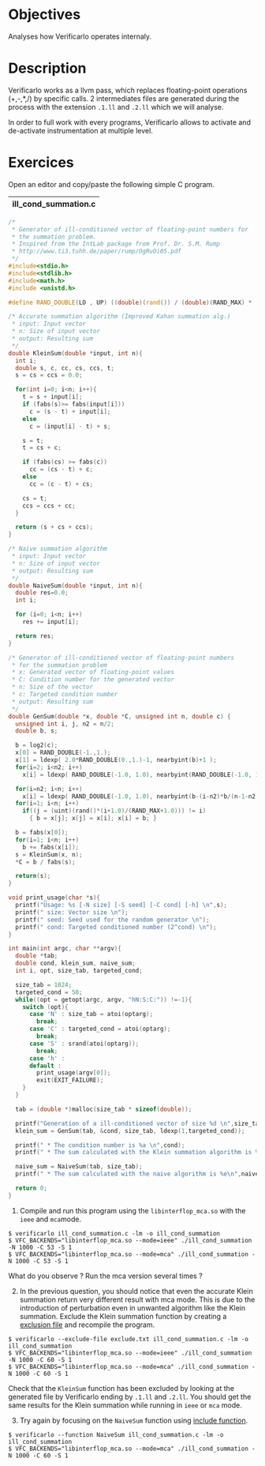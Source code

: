 # Objectives
Analyses how Verificarlo operates internaly.

# Description
Verificarlo works as a llvm pass, which replaces floating-point operations (+,-,*,/) by specific calls. 
2 intermediates files are generated during the process with the extension `.1.ll` and `.2.ll` which we will analyse.

In order to full work with every programs, Verificarlo allows to activate and de-activate instrumentation at multiple level.

# Exercices

Open an editor and copy/paste the following simple C program.

| ill_cond_summation.c |
| -------- |
```C
/*
 * Generator of ill-conditioned vector of floating-point numbers for
 * the summation problem.
 * Inspired from the IntLab package from Prof. Dr. S.M. Rump
 * http://www.ti3.tuhh.de/paper/rump/OgRuOi05.pdf
 */
#include<stdio.h>
#include<stdlib.h>
#include<math.h>
#include <unistd.h>

#define RAND_DOUBLE(LO , UP) ((double)(rand()) / (double)(RAND_MAX) * (double)(UP-LO) + (double)LO )

/* Accurate summation algorithm (Improved Kahan summation alg.)
 * input: Input vector
 * n: Size of input vector
 * output: Resulting sum
 */
double KleinSum(double *input, int n){
  int i;
  double s, c, cc, cs, ccs, t;
  s = cs = ccs = 0.0;

  for(int i=0; i<n; i++){
    t = s + input[i];
    if (fabs(s)>= fabs(input[i]))
      c = (s - t) + input[i];
    else
      c = (input[i] - t) + s;

    s = t;
    t = cs + c;

    if (fabs(cs) >= fabs(c))
      cc = (cs - t) + c;
    else
      cc = (c - t) + cs;

    cs = t;
    ccs = ccs + cc;
  }

  return (s + cs + ccs);
}

/* Naive summation algorithm
 * input: Input vector
 * n: Size of input vector
 * output: Resulting sum
 */
double NaiveSum(double *input, int n){
  double res=0.0;
  int i;

  for (i=0; i<n; i++)
    res += input[i];

  return res;
}

/* Generator of ill-conditioned vector of floating-point numbers
 * for the summation problem
 * x: Generated vector of floating-point values
 * C: Condition number for the generated vector
 * n: Size of the vector
 * c: Targeted condition number
 * output: Resulting sum
 */
double GenSum(double *x, double *C, unsigned int n, double c) {
  unsigned int i, j, n2 = n/2;
  double b, s;

  b = log2(c);
  x[0] = RAND_DOUBLE(-1.,1.);
  x[1] = ldexp( 2.0*RAND_DOUBLE(0.,1.)-1, nearbyint(b)+1 );
  for(i=2; i<n2; i++)
    x[i] = ldexp( RAND_DOUBLE(-1.0, 1.0), nearbyint(RAND_DOUBLE(-1.0, 1.0)*b) );

  for(i=n2; i<n; i++)
    x[i] = ldexp( RAND_DOUBLE(-1.0, 1.0), nearbyint(b-(i-n2)*b/(n-1-n2)) ) - KleinSum(x, i);
  for(i=1; i<n; i++)
    if((j = (uint)(rand()*(i+1.0)/(RAND_MAX+1.0))) != i)
      { b = x[j]; x[j] = x[i]; x[i] = b; }

  b = fabs(x[0]);
  for(i=1; i<n; i++)
    b += fabs(x[i]);
  s = KleinSum(x, n);
  *C = b / fabs(s);

  return(s);
}

void print_usage(char *s){
  printf("Usage: %s [-N size] [-S seed] [-C cond] [-h] \n",s);
  printf(" size: Vector size \n");
  printf(" seed: Seed used for the random generator \n");
  printf(" cond: Targeted conditioned number (2^cond) \n");
}

int main(int argc, char **argv){
  double *tab;
  double cond, klein_sum, naive_sum;
  int i, opt, size_tab, targeted_cond;

  size_tab = 1024;
  targeted_cond = 50;
  while((opt = getopt(argc, argv, "hN:S:C:")) !=-1){
    switch (opt){
      case 'N' : size_tab = atoi(optarg);
        break;
      case 'C' : targeted_cond = atoi(optarg);
        break;
      case 'S' : srand(atoi(optarg));
        break;
      case 'h' :
      default :
        print_usage(argv[0]);
        exit(EXIT_FAILURE);
    }
  }

  tab = (double *)malloc(size_tab * sizeof(double));

  printf("Generation of a ill-conditioned vector of size %d \n",size_tab);
  klein_sum = GenSum(tab, &cond, size_tab, ldexp(1,targeted_cond));

  printf(" * The condition number is %a \n",cond);
  printf(" * The sum calculated with the Klein summation algorithm is %e \n",klein_sum);

  naive_sum = NaiveSum(tab, size_tab);
  printf(" * The sum calculated with the naive algorithm is %e\n",naive_sum);

  return 0;
}
```
1.  Compile and run this program using the `libinterflop_mca.so` with the `ieee` and `mca`mode.
```
$ verificarlo ill_cond_summation.c -lm -o ill_cond_summation 
$ VFC_BACKENDS="libinterflop_mca.so --mode=ieee" ./ill_cond_summation -N 1000 -C 53 -S 1
$ VFC_BACKENDS="libinterflop_mca.so --mode=mca" ./ill_cond_summation -N 1000 -C 53 -S 1
```
What do you observe ? Run the mca version several times ? 

2.  In the previous question, you should notice that even the accurate Klein summation return very different result with mca mode. This is due to the introduction of perturbation even in unwanted algorithm like the Klein summation. Exclude the Klein summation function by creating a [exclusion file](https://github.com/verificarlo/verificarlo#verificarlo-inclusion--exclusion-options) and recompile the program.
```
$ verificarlo --exclude-file exclude.txt ill_cond_summation.c -lm -o ill_cond_summation 
$ VFC_BACKENDS="libinterflop_mca.so --mode=ieee" ./ill_cond_summation -N 1000 -C 60 -S 1
$ VFC_BACKENDS="libinterflop_mca.so --mode=mca" ./ill_cond_summation -N 1000 -C 60 -S 1
```
Check that the `KleinSum` function has been excluded by looking at the generated file by Verificarlo ending by `.1.ll` and `.2.ll`.
You should get the same results for the Klein summation while running in `ieee` or `mca` mode.
 
3. Try again by focusing on the `NaiveSum` function using [include function](https://github.com/verificarlo/verificarlo#verificarlo-inclusion--exclusion-options).  
```
$ verificarlo --function NaiveSum ill_cond_summation.c -lm -o ill_cond_summation 
$ VFC_BACKENDS="libinterflop_mca.so --mode=mca" ./ill_cond_summation -N 1000 -C 60 -S 1
```

